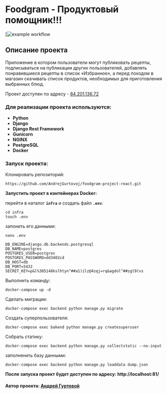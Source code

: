 # Foodgram - Продуктовый помощник!!!

[![example workflow](https://github.com/AndrejGurtovoj/actions/workflows/foodgram_workflow.yml/badge.svg)
## Описание проекта
Приложение в котором пользователи могут публиковать рецепты, подписываться на публикации других пользователей,
добавлять понравившиеся рецепты в список «Избранное», а перед походом в магазин скачивать список продуктов,
необходимых для приготовления выбранных блюд.

Проект доступен по адресу - <a href="http://84.201.136.72">84.201.136.72</a>

### Для реализации проекта используются:

- __Python__
- __Django__
- __Django Rest Framework__
- __Gunicorn__
- __NGINX__
- __PostgreSQL__
- __Docker__

### Запуск проекта:

Клонировать репозиторий:
```
https://github.com/AndrejGurtovoj/foodgram-project-react.git
```
__Запустить проект в контейнерах Docker:__

перейти в каталог **`infra`** и создать файл **`.env`**:
```angular2html
cd infra
touch .env
```
запонить его данными:
```angular2html
nano .env
```
```
DB_ENGINE=django.db.backends.postgresql
DB_NAME=postgres
POSTGRES_USER=postgres
POSTGRES_PASSWORD=dd3402cd
DB_HOST=db
DB_PORT=5432
SECRET_KEY=p&l%385148kslhtyn^##a1)ilz@4zqj=rq&agdol^##zgl9(vs

```

Выполнить команду:
```
docker-compose up -d
```
Сделать миграции:
```
docker-compose exec backend python manage.py migrate
```
Создать суперпользователя:
```
docker-compose exec bakend python manage.py createsuperuser
```
Собрать статику:
```
docker-compose exec backend python manage.py collectstatic --no-input
```
заполненить базу данными:
```angular2html
docker-compose exec backend python manage.py loaddata dump.json
```
__После запуска проект будет доступен по адресу: http://localhost:81/__

#### Автор проекта:  <a href= "https://github.com/AndrejGurtovoj">__Андрей Гуртовой__<a>
